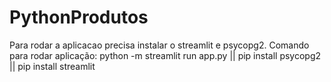 # PythonProdutos
Para rodar a aplicacao precisa instalar o streamlit e psycopg2.
Comando para rodar aplicação:  python -m streamlit run app.py  || pip install psycopg2 || pip install streamlit
